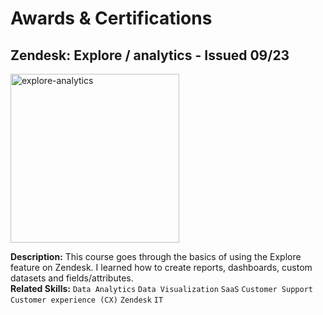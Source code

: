 # Awards & Certifications
## Zendesk: Explore / analytics - Issued 09/23
<img width="270" alt="explore-analytics" src="https://github.com/yellowBrick01/yellowBrick01.github.io/assets/76761559/80158a6b-cdde-41d6-a414-330aec3f0982">

**Description:** This course goes through the basics of using the Explore feature on Zendesk. I learned how to create reports, dashboards, custom datasets and fields/attributes.<br/>
**Related Skills:** `Data Analytics` `Data Visualization` `SaaS` `Customer Support` `Customer experience (CX)` `Zendesk` `IT` 
